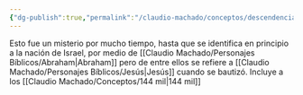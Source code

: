 ```yaml
---
{"dg-publish":true,"permalink":"/claudio-machado/conceptos/descendencia-de-la-mujer/"}
---
```


Esto fue un misterio por mucho tiempo, hasta que se identifica en principio a la nación de Israel, por medio de [[Claudio Machado/Personajes Bíblicos/Abraham\|Abraham]] pero de entre ellos se refiere a [[Claudio Machado/Personajes Bíblicos/Jesús\|Jesús]]  cuando se bautizó. Incluye a los  [[Claudio Machado/Conceptos/144 mil\|144 mil]]

